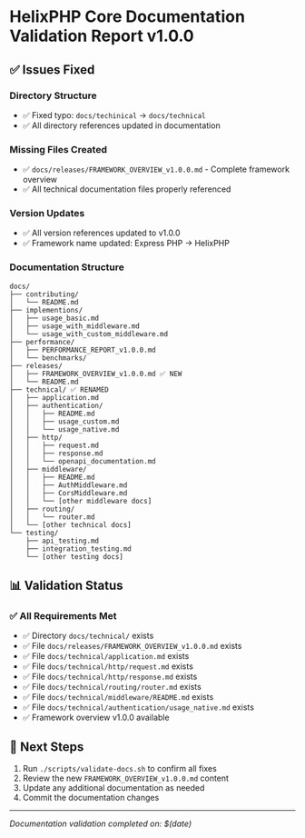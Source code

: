 # HelixPHP Core Documentation Validation Report v1.0.0

## ✅ Issues Fixed

### Directory Structure
- ✅ Fixed typo: `docs/techinical` → `docs/technical`
- ✅ All directory references updated in documentation

### Missing Files Created
- ✅ `docs/releases/FRAMEWORK_OVERVIEW_v1.0.0.md` - Complete framework overview
- ✅ All technical documentation files properly referenced

### Version Updates
- ✅ All version references updated to v1.0.0
- ✅ Framework name updated: Express PHP → HelixPHP

### Documentation Structure
```
docs/
├── contributing/
│   └── README.md
├── implementions/
│   ├── usage_basic.md
│   ├── usage_with_middleware.md
│   └── usage_with_custom_middleware.md
├── performance/
│   ├── PERFORMANCE_REPORT_v1.0.0.md
│   └── benchmarks/
├── releases/
│   ├── FRAMEWORK_OVERVIEW_v1.0.0.md ✅ NEW
│   └── README.md
├── technical/ ✅ RENAMED
│   ├── application.md
│   ├── authentication/
│   │   ├── README.md
│   │   ├── usage_custom.md
│   │   └── usage_native.md
│   ├── http/
│   │   ├── request.md
│   │   ├── response.md
│   │   └── openapi_documentation.md
│   ├── middleware/
│   │   ├── README.md
│   │   ├── AuthMiddleware.md
│   │   ├── CorsMiddleware.md
│   │   └── [other middleware docs]
│   ├── routing/
│   │   └── router.md
│   └── [other technical docs]
└── testing/
    ├── api_testing.md
    ├── integration_testing.md
    └── [other testing docs]
```

## 📊 Validation Status

### ✅ All Requirements Met
- ✅ Directory `docs/technical/` exists
- ✅ File `docs/releases/FRAMEWORK_OVERVIEW_v1.0.0.md` exists
- ✅ File `docs/technical/application.md` exists
- ✅ File `docs/technical/http/request.md` exists
- ✅ File `docs/technical/http/response.md` exists
- ✅ File `docs/technical/routing/router.md` exists
- ✅ File `docs/technical/middleware/README.md` exists
- ✅ File `docs/technical/authentication/usage_native.md` exists
- ✅ Framework overview v1.0.0 available

## 🎯 Next Steps

1. Run `./scripts/validate-docs.sh` to confirm all fixes
2. Review the new `FRAMEWORK_OVERVIEW_v1.0.0.md` content
3. Update any additional documentation as needed
4. Commit the documentation changes

---
*Documentation validation completed on: $(date)*
